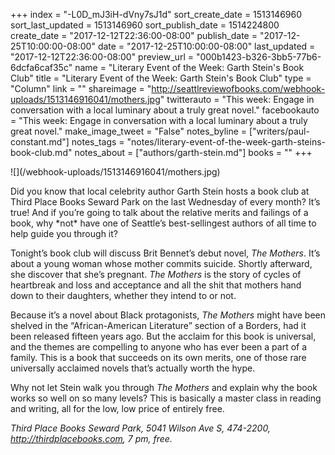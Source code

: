 +++
index = "-L0D_mJ3iH-dVny7sJ1d"
sort_create_date = 1513146960
sort_last_updated = 1513146960
sort_publish_date = 1514224800
create_date = "2017-12-12T22:36:00-08:00"
publish_date = "2017-12-25T10:00:00-08:00"
date = "2017-12-25T10:00:00-08:00"
last_updated = "2017-12-12T22:36:00-08:00"
preview_url = "000b1423-b326-3bb5-77b6-6dcfa6caf35c"
name = "Literary Event of the Week: Garth Stein's Book Club"
title = "Literary Event of the Week: Garth Stein's Book Club"
type = "Column"
link = ""
shareimage = "http://seattlreviewofbooks.com/webhook-uploads/1513146916041/mothers.jpg"
twitterauto = "This week: Engage in conversation with a local luminary about a truly great novel."
facebookauto = "This week: Engage in conversation with a local luminary about a truly great novel."
make_image_tweet = "False"
notes_byline = ["writers/paul-constant.md"]
notes_tags = "notes/literary-event-of-the-week-garth-steins-book-club.md"
notes_about = ["authors/garth-stein.md"]
books = ""
+++
<p class="image">![](/webhook-uploads/1513146916041/mothers.jpg)</p>
Did you know that local celebrity author Garth Stein hosts a book club at Third Place Books Seward Park on the last Wednesday of every month? It’s true! And if you’re going to talk about the relative merits and failings of a book, why *not* have one of Seattle’s best-sellingest authors of all time to help guide you through it?

Tonight’s book club will discuss Brit Bennet’s debut novel, *The Mothers*. It’s about a young woman whose mother commits suicide. Shortly afterward, she discover that she’s pregnant. *The Mothers* is the story of cycles of heartbreak and loss and acceptance and all the shit that mothers hand down to their daughters, whether they intend to or not.

Because it’s a novel about Black protagonists, *The Mothers* might have been shelved in the “African-American Literature” section of a Borders, had it been released fifteen years ago. But the acclaim for this book is universal, and the themes are compelling to anyone who has ever been a part of a family. This is a book that succeeds on its own merits, one of those rare universally acclaimed novels that’s actually worth the hype.

Why not let Stein walk you through *The Mothers* and explain why the book works so well on so many levels? This is basically a master class in reading and writing, all for the low, low price of entirely free.

*Third Place Books Seward Park, 5041 Wilson Ave S, 474-2200, http://thirdplacebooks.com, 7 pm, free.*
